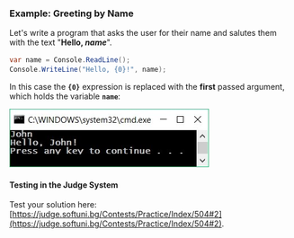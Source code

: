 ### Example: Greeting by Name

Let's write a program that asks the user for their name and salutes them with the text "**Hello, *name***".

```csharp           
var name = Console.ReadLine();
Console.WriteLine("Hello, {0}!", name);
```

In this case the **`{0}`** expression is replaced with the **first** passed argument, which holds the variable **`name`**:

![](/assets/chapter-2-images/00.Greeting-by-name-01.jpg)

#### Testing in the Judge System

Test your solution here: [https://judge.softuni.bg/Contests/Practice/Index/504#2](https://judge.softuni.bg/Contests/Practice/Index/504#2).

